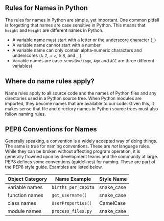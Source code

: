 ## Rules for Names in Python
The rules for names in Python are simple, yet important. One common
pitfall is forgetting that names are case sensitive in Python. This
means that `height` and `Height` are different names in Python.

- A variable name must start with a letter or the underscore character
  (`_`)
- A variable name cannot start with a number
- A variable name can only contain alpha-numeric characters and
  underscores (`A-Z`, `a-z`, `0-9`, and `_` ).
- Variable names are case-sensitive (`age`, `Age` and `AGE` are three
  different variables)

## Where do name rules apply?
Name rules apply to all source code and the names of Python files and any directories 
used in a Python source tree. When Python modules are imported, they become names that 
are available to our code.  Given this, it makes sense that file and directory names 
in Python source trees must also follow naming rules.

## PEP8 Conventions for Names
Generally speaking, a convention is a widely accepted way of doing things. The same is 
true for naming conventions. These are *not* language rules. While they can be broken 
without affecting program operation, it is generally frowned upon by development teams 
and the community at large. PEP8 defines some conventions (guidelines) for naming. 
These are part of the PEP8 style guide. Examples are listed below.

| Object Category   |  Name Example     | Style Name    |
|-------------------|-------------------|---------------|
| variable names    | `births_per_capita` | snake_case    |
| function names    | `get_username()`    | snake_case    |
| class names       | `UserProperties()`  | CamelCase     |
| module names      | `process_files.py`  | snake_case    |

